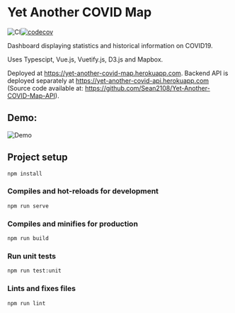 # Yet Another COVID Map

![CI](https://github.com/Sean2108/Yet-Another-COVID-Map/workflows/CI/badge.svg)[![codecov](https://codecov.io/gh/Sean2108/Yet-Another-COVID-Map/branch/master/graph/badge.svg)](https://codecov.io/gh/Sean2108/Yet-Another-COVID-Map)

Dashboard displaying statistics and historical information on COVID19.

Uses Typescipt, Vue.js, Vuetify.js, D3.js and Mapbox.

Deployed at https://yet-another-covid-map.herokuapp.com. Backend API is deployed separately at https://yet-another-covid-api.herokuapp.com (Source code available at: https://github.com/Sean2108/Yet-Another-COVID-Map-API).

## Demo:
![Demo](https://imgur.com/IWvnxWt.gif)

## Project setup

```
npm install
```

### Compiles and hot-reloads for development

```
npm run serve
```

### Compiles and minifies for production

```
npm run build
```

### Run unit tests

```
npm run test:unit
```

### Lints and fixes files

```
npm run lint
```
